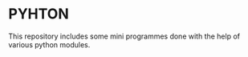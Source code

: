 # PYHTON
This repository includes some mini programmes done with the help of various python modules.
